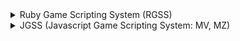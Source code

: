 <details><summary>Ruby Game Scripting System (RGSS)</summary>

- 눈보라 효과가 적용된 타이틀 메뉴 - 2014. 6. 27.
- 그림 애니메이션 - 2014. 6. 27.
- 윈도우 투명도 조절 스크립트(WinAPI) - 2014. 6. 27.
- 볼륨 조절 (불안정) - 2014. 6. 27.
- 자동 저장 - 2014. 6. 27.
- 원형 타이틀 메뉴 스크립트 - 2014. 6. 30.
- 슈팅 게임 개발 키트 - 2014. 7. 11.
- 심플 세이브 파일/로드 스크립트 - 2014. 7. 30.
- 원형 회전판 메뉴 - 2014. 8. 13.
- 그래픽 메뉴 - RGSS3 Scripts - 2014. 8. 13.
- 도둑질 시스템 - 2014. 8. 19.
- 한글 인코딩 모듈 - 2014. 9. 25.
- HUD(HP, MP, EXP, LEVEL) - 2014. 9. 25.
- 화면 크기 변경하기 - 2014. 9. 25.
- 엔딩을 마친 후 타이틀 메뉴에 특별 메뉴를 추가하는 스크립트 (데이터 확인) - 2014. 9. 25.
- 화면 중앙 상단 메시지 - 2014. 10. 10.
- 미니맵 시스템 - RGSS3 Scripts - 2014. 10. 17.
- 일정 시간마다 타이틀을 변경하는 스크립트 (타이틀 움짤 만들기) - 2014. 10. 20.
- 미니맵 시스템 - RGSS1 Scripts - 2014. 10. 21.
- BM Font (완성형 한글) - RGSS3 Scripts - 2014. 10. 22.
- 엔딩을 마친 후 타이틀과 BGM을 변경하는 스크립트 - 2014. 10. 29.
- 세이브 화면에 얼굴그래픽 설정 - 2014. 10. 30.
- 캐릭터 컨트롤러 - RGSS3 Scripts - 2014. 10. 30.
- 레벨 제한 돌파 - 2014. 11. 9.
- 상점 가격 변동 - 2014. 11. 11.
- 캐릭터 톤 변경 - 2014. 11. 18.
- 램덤 스킬 습득 - 2014. 11. 30.
- 엔딩을 마친 후 타이틀 메뉴에 특별 메뉴를 추가하는 스크립트 (데이터 미확인) - 2014. 12. 6.
- 캐릭터 점멸 - 2014. 12. 21.
- RTP 파일 가져오기 - 2015. 1. 18.
- 이벤트 생성 스크립트 - RGSS3 Scripts - 2015. 1. 18.
- HUD(HP,SP,EXP,LEVEL) - RGSS Scripts - 2015. 1. 22.
- 런타임 패키지(RTP) 다운로드 - RPG 만들기 RTP - 2015. 1. 25.
- INI 모듈 - RGSS3 Scripts - 2015. 1. 30.
- Bitmap Extension (Draw Circle) - RGSS3 Scripts - 2015. 2. 23.
- 이벤트 생성 스크립트 - RGSS2 Scripts - 2015. 2. 25.
- 데이터베이스 최대치 확장 (RGSS3) - 2015. 2. 27.
- RS Input Core : 전체키 확장 및 마우스 지원 + 자동 이동 - 2015. 3. 3.
- 셀프 변수(Self Variables) - RGSS3 Scripts - 2015. 3. 21.
- 메소드 동적으로 생성 - 2015. 3. 22.
- 로고 스크립트(Logo) - RGSS3 Scripts - 2015. 4. 12.
- 뮤텍스로 다중 인스턴스 방지(WinAPI) - 2015. 5. 7.
- 메시지 루프 및 핸들러 - 2015. 5. 10.
- 세이브 파일 간 아이템 주고 받기 - 2015. 5. 27.
- 작업 관리자 강제 종료 - 2015. 6. 28.
- 게임 멈춤 방지 - 2015. 6. 29.
- 조건부 저장 버튼 표시 - 2015. 7. 6.
- 장비 교체 후 현재 체력 자동 보정 - 2015. 7. 6.
- 웹페이지 html 소스 가져오기 - RGSS3/Ruby Scripts - 2015. 7. 9.
- 루비 명령 프롬프트(Ruby Command Prompt) - 2015. 7. 14.
- 한글 이름 입력 처리 | 한국어, 영어, 일본어, 중국어 입력 가능 - 2015. 7. 14.
- Game.rgss3a 파일 복호화 과정 - 2015. 7. 20.
- [Ruby] re_define, re_call - 2015. 7. 20.
- 인터넷으로 파일을 다운로드 받는 스크립트 - 2015. 8. 7.
- [Ruby] Vector2.rb - 2015. 9. 4.
- [새로운 소식] GG Maker, 20일 무료 체험판 공개 - 2015. 9. 5.
- 상태 이상에 따라 적 배틀러 그래픽을 알맞게 자동 변경하는 스크립트 - 2015. 9. 7.
- [통합본] 엔딩 후 타이틀과 BGM 변경 + 엔딩 후 스페셜 메뉴 띄우기 - 2015. 9. 7.
- 효과음 루프 스크립트 - 2015. 10. 13.
- GIF Controller (Bitmap-Ex Add-On) - 2015. 10. 13.
- 메시지박스 추가 정의 예제 - RGSS3 - 2015. 12. 19.
- 세이브 화면에 얼굴그래픽 설정 - RPG Maker VX - 2015. 12. 20.
- 특정 엔딩 클리어 시에만 특별 메뉴 추가 - 2016. 1. 17.
- 바탕화면에 바로가기 만들기 - 2016. 1. 24.
- 세이브파일 전부 삭제 - 2016. 2. 25.
- 플레이어가 파티원을 통과하지 못하게 하기 - 2016. 6. 1.
- FPS (DLL) - 2016. 6. 15.
- 엔딩 후 타이틀 변경하기 - 2016. 7. 27.
- 전투 중에 이름 입력 처리 - 2017. 8. 10.
- [VXA/VX] 그림을 맵 좌표에 고정하기 - RPG Maker - 2018. 2. 23.
- 한글이 포함된 환경 변수 취득하기 - 2018. 5. 2.
- Pause 아이콘의 위치 변경 - 2018. 6. 29.
- 변수 표시 윈도우 - 2018. 6. 29.
- XBOX360 컨트롤러 사용 여부 체크 (게임 패드) - 2018. 7. 12.
- 콘솔창 띄우기 - 2018. 7. 15.
- 대화중 캐릭터 이동 - 2018. 7. 15.
- 아이템 소지 시 패시브 상태 발동 - 2018. 8. 20.
- 파티원 페이스칩 표시 (텍스트 코드 추가) - 2018. 8. 20.
- [XP] 메뉴에 배경 표시 (저장용) - 2018. 12. 3.
- HUD for VX - RPG Maker VX - 2019. 1. 28.
- 커스텀 타이틀 - 2019. 3. 11.
- 길찾기(path finding) - 2019. 3. 31.
- 이벤트 이름 표시 - 2019. 5. 3.
- 모든 아이템 회수 및 복구 - 2019. 5. 3.
- 길 찾기 - 2019. 5. 3.
- 한글 비트맵 폰트 - RPG Maker :: All RGSS - 2019. 5. 4.
- 사용자 컴퓨터의 언어를 체크하는 스크립트 - RGSS3 - 2019. 5. 13.
- XML 파일 처리 - 2019. 6. 18.
- 게임 포커스 유지 스크립트 (버그 수정본) - RPG Maker - 2019. 9. 9.
- 자세한 오류 표시 - 2019. 12. 21.
- 스플래시 애니메이션 스크립트 (영상만 있음) - 2020. 1. 4.
- 마우스 이벤트 스크립트 - 2020. 1. 29.
- JSON - 2020. 3. 13.
- 관리자 권한 획득 - 2020. 3. 19.
- 게임 화면 녹화 및 영상 리플레이 스크립트 - 2020. 3. 24.
- Rust로 ZIP 압축 해제(Decompres) 기능 만들기 - 2020. 4. 10.
- 텍스트 파일에서 문장을 가져오는 스크립트 - 2020. 4. 21.
- Bitmap Digit Number - 2020. 5. 30.
- [Ruby] Steam C-API Extractor - 2020. 6. 27.
- [Ruby] 한글로 적혀있는 파일 탐색 및 영어로 이름 강제 변경 - 2020. 10. 24.
- Splash Screen - 2021. 5. 9.

</details>

<details><summary>JGSS (Javascript Game Scripting System: MV, MZ)</summary>

- 한글 이름 입력의 처리 (IME) - 2015. 10. 19.
- 대화 시 이벤트 원래 방향 유지 - 2015. 11. 7.
- Online Chat (Node.js + Socket.io) - 2015. 11. 8.
- 타이틀 이미지 특정 시간 마다 변경 - 2015. 11. 9.
- 이벤트 이름 표시 - 2015. 11. 11.
- Login Form - 2015. 11. 25.
- OGG 파일 우선 재생 - 2015. 11. 28.
- 버전 표시 레이어(Version Layer) - 2015. 12. 13.
- 특정 엔딩을 마친 후 타이틀과 BGM을 변경하는 플러그인 - 2015. 12. 21.
- 게임 스크린샷 파일을 만드는 플러그인 - 2015. 12. 22.
- 발소리 재생 플러그인 - 2015. 12. 26.
- WAV 파일 재생 - 2015. 12. 26.
- [Android] 취소(Back) 버튼 처리하기 - 2015. 12. 26.
- 세이브 파일 난독화 - 2015. 12. 29.
- [Android] Toast - 2015. 12. 30.
- 파일 업데이트 시스템(File Update System) - 2016. 1. 4.
- 심플 메뉴 정보창 - 2016. 1. 4.
- HUD / 게이지바 - 2016. 1. 12.
- 웨이브 필터(Wave Filter) - 2016. 1. 14.
- Minimize to Tray - 2016. 1. 21.
- 상점 아이템 물가 변동률 설정 - 2016. 1. 21.
- 아이템 설명창 확장 애드온 (YEP) - 2016. 1. 21.
- 자동 이동 시스템 끄기 - 2016. 1. 21.
- 스테이터스 색상값 변경 애드온 (YEP) - 2016. 1. 21.
- 저장 경로 변경 - 2016. 1. 30.
- 심플 라이트(Simple Light) - 2016. 2. 13.
- 이벤트 생성 플러그인 - 2016. 2. 20.
- 언어 설정 - 2016. 2. 20.
- 변수 값 제한 - 2016. 2. 23.
- 타이틀 스킵(Title Skip) - 2016. 3. 3.
- 세이브 파일간 아이템 전송(Item Stream) - 2016. 3. 7.
- 선택지 위치 변경 - 2016. 3. 14.
- Vector2 클래스 - 2016. 3. 14.
- 얼굴 그래픽 스크롤 애드온 - 2016. 4. 18.
- 길찾기 - 2016. 4. 26.
- Video Control - 2016. 5. 7.
- YouTube Player - 2016. 5. 8.
- WebGL 모드 우선 적용 - 2016. 5. 12.
- Refresh Manager - 2016. 5. 16.
- 배틀 허드(Battle HUD) 애드온 - 2016. 5. 21.
- 파티원 통과 금지 설정 - 2016. 6. 1.
- 이벤트 터치 트리거 - 2016. 7. 4.
- 렌더러 옵션 변경 - 2016. 7. 4.
- 셀프 변수 플러그인 (Self Variables) - 2016. 7. 25.
- 텍스트 입력창 - 2016. 8. 9.
- 화면 분할 플러그인(Multiple Viewports) - 2016. 8. 24.
- 노이즈 필터(Tilemap Noise Filter) - 2016. 9. 4.
- 화면 해상도 설정 - 2016. 10. 4.
- FPS 박스에서 커서 모양 수정하기(Mode Text Curosr Fixes) - 2016. 10. 6.
- 캔버스 필터(Canvas Filter) - 2016. 10. 6.
- [Android/iOS] 화면 꺼짐 방지 - 2016. 11. 19.
- [실험작] 커스텀 타이틀 - 2016. 11. 22.
- Wav 파일 암호화 도구 - 2016. 11. 30.
- 거울에 이미지를 표시하는 플러그인(Mirror Area) - 2016. 12. 7.
- 키보드 이벤트 - 2017. 1. 3.
- 메시지 코어 텍스트 정렬 애드온 (YEP) - 2017. 1. 25.
- 화면 방향 전환(Screen Orientation) - 2017. 2. 16.
- Cordova Build Package (Intel XDK 3900) - 2017. 3. 28.
- 한글 메시지 시스템에서 이름 윈도우 스킨 변경 - 2017. 4. 8.
- 상태 창에 EXP 게이지바 표시 - 2017. 4. 12.
- 일시 정지(Pause Plugin) - 2017. 5. 7.
- 심플 그래픽 메뉴(Simple Graphics Menu) - 2017. 7. 11.
- 주석 찾기 정규식 - 2018. 2. 1.
- 한글 비트맵 폰트 - 2018. 2. 19.
- 스페인어 이름 입력의 처리 - 2018. 2. 24.
- 한글 이름 입력의 처리 (조합) - 2018. 4. 2.
- Picture Tool - 2018. 4. 17.
- 특정 페이지에서 텍스트 추출하기 - 2018. 4. 29.
- 옵션 창에 메시지 속도 및 글자 크기 변경 기능 추가 - 2018. 7. 15.
- 9마리 이상의 몬스터 설정 | More Enemies - 2018. 8. 31.
- 커스텀 숫자 입력 패드 - 2018. 10. 16.
- JS 파일 통합 모듈 : 소스 코드를 보호하자 - 2018. 11. 2.
- 리소스 컨버터 (MV→XP) - 2018. 11. 26.
- 전투 배경 미 설정 시 VXA와 같은 블러 효과 내기 | Battle Background Radial Blur - 2018. 12. 18.
- 그림의 가로와 세로 길이 구하는 플러그인 | Picture Variables - 2018. 12. 18.
- Ghost Effect - 2019. 1. 11.
- 투명색 지정 툴 - 2019. 3. 10.
- 애니메이션 바로 정지 - 2019. 3. 24.
- 게임 속도 조절 - 2019. 5. 6.
- 메시지 Pause 표시 이미지 위치 변경 - 2019. 5. 6.
- 한글 조합 입력기 - 2019. 6. 21.
- 동영상 볼륨 조절 - 2019. 8. 12.
- 전투 중에 애니메이션 반복 재생 - 2019. 9. 11.cn
- RPG Maker MV 폰트 CSS 파일 생성기 - 2019. 10. 19.
- 확장 도구 등록 - 2019. 10. 22.
- ES5 플레이어 추가 - 2019. 10. 27.
- 이미지를 해상도에 맞게 강제 리사이징하여 출력 - 2020. 1. 6.
- 텍스트 효과 플러그인 (개발중) - 2020. 1. 24.
- 텍스트 입력창 (다중 라인) - 2020. 2. 29.
- 타이틀 버티칼 이펙트 | RPG Maker MV - 2020. 2. 29.
- 암호화 프로젝트 복구용 유틸 (소스 코드만 제공) - 2020. 7. 25.
- 코르도바 광고 삽입 플러그인 - 2016. 8. 4.
- <a href="https://github.com/biud436/mv-android-client">애드몹 구현 샘플 코드</a> - 2019. 11. 5.
- <a href="https://github.com/biud436/MV-Android-Updater">안드로이드 게임 실시간 업데이트 샘플 코드</a> - 2019. 12. 12
- 한글 이름 입력 - 2020. 8. 7.
- 심플 그래픽 메뉴 - 2020. 8. 7.
</details>
